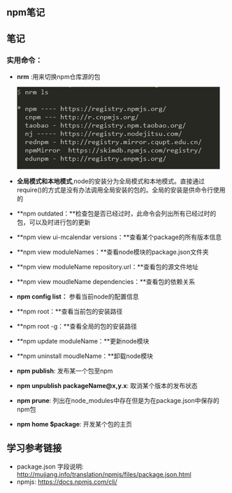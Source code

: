 ## npm笔记

## 笔记

###  实用命令：

- **nrm** :用来切换npm仓库源的包

    ![nrm](asserts/nrm.png)

- **全局模式和本地模式**,node的安装分为全局模式和本地模式。直接通过require()的方式是没有办法调用全局安装的包的。全局的安装是供命令行使用的

- **npm outdated：**检查包是否已经过时，此命令会列出所有已经过时的包，可以及时进行包的更新

- **npm view ui-mcalendar versions：**查看某个package的所有版本信息

- **npm view moduleNames：**查看node模块的package.json文件夹

- **npm view moduleName repository.url：**查看包的源文件地址

- **npm view moudleName dependencies：**查看包的依赖关系

- **npm  config list：** 参看当前node的配置信息

- **npm root：**查看当前包的安装路径

- **npm root -g：**查看全局的包的安装路径

- **npm update moduleName：**更新node模块

- **npm uninstall moudleName：**卸载node模块

- **npm publish**: 发布某一个包至npm

- **npm unpublish packageName@x,y.x**: 取消某个版本的发布状态

- **npm prune**: 列出在node_modules中存在但是为在package.json中保存的npm包

- **npm home $package**: 开发某个包的主页



## 学习参考链接

- package.json 字段说明: <http://mujiang.info/translation/npmjs/files/package.json.html>
- npmjs: <https://docs.npmjs.com/cli/>